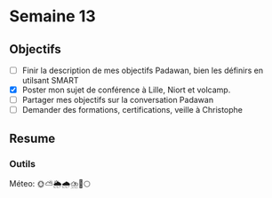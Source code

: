 # Semaine 13 

## 

## Objectifs

- [ ] Finir la description de mes objectifs Padawan, bien les définirs en utilsant SMART
- [x] Poster mon sujet de conférence à Lille, Niort et volcamp.
- [ ] Partager mes objectifs sur la conversation Padawan
- [ ] Demander des formations, certifications, veille à Christophe

## Resume

### Outils
Méteo: 🌞⛅🌦️🌧️⛈️🌈🌕
